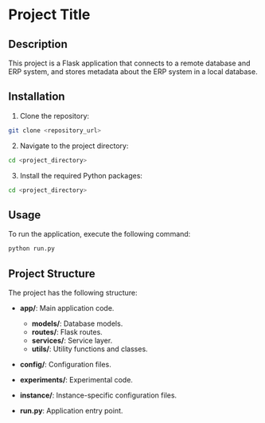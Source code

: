 # Project Title

## Description

This project is a Flask application that connects to a remote database and ERP system, and stores metadata about the ERP system in a local database.

## Installation

1. Clone the repository:
```sh
git clone <repository_url>
```

2. Navigate to the project directory:
```sh
cd <project_directory>
```

3. Install the required Python packages:
```sh
cd <project_directory>
```

## Usage
To run the application, execute the following command:
```sh
python run.py
```

## Project Structure
The project has the following structure:

- **app/**: Main application code.
  - **models/**: Database models.
  - **routes/**: Flask routes.
  - **services/**: Service layer.
  - **utils/**: Utility functions and classes.

- **config/**: Configuration files.

- **experiments/**: Experimental code.

- **instance/**: Instance-specific configuration files.

- **run.py**: Application entry point.
